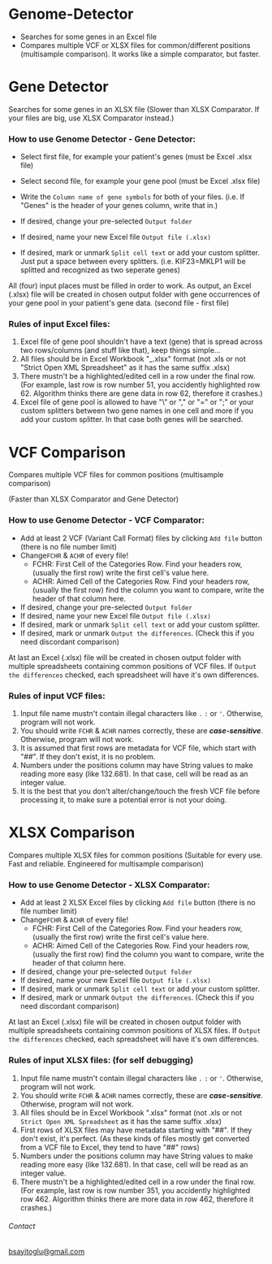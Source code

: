 # Genome-Detector
* Searches for some genes in an Excel file
* Compares multiple VCF or XLSX files for common/different positions (multisample comparison). It works like a simple comparator, but faster.

# Gene Detector
Searches for some genes in an XLSX file
(Slower than XLSX Comparator. If your files are big, use XLSX Comparator instead.)

### How to use Genome Detector - Gene Detector:
* Select first file, for example your patient's genes   (must be Excel .xlsx file)
* Select second file, for example your gene pool        (must be Excel .xlsx file)
* Write the `Column name of gene symbols` for both of your files. (i.e. If "Genes" is the header of your genes column, write that in.)

* If desired, change your pre-selected `Output folder`
* If desired, name your new Excel file `Output file (.xlsx)`
* If desired, mark or unmark `Split cell text` or add your custom splitter. Just put a space between every splitters. (i.e. KIF23=MKLP1 will be splitted and recognized as two seperate genes)

All (four) input places must be filled in order to work.
As output, an Excel (.xlsx) file will be created in chosen output folder with gene occurrences of your gene pool in your patient's gene data. (second file - first file)

### Rules of input Excel files:
1. Excel file of gene pool shouldn't have a text (gene) that is spread across two rows/columns (and stuff like that), keep things simple...
2. All files should be in Excel Workbook "_.xlsx" format (not .xls or not "Strict Open XML Spreadsheet" as it has the same suffix .xlsx)
3. There mustn't be a highlighted/edited cell in a row under the final row. (For example, last row is row number 51, you accidently highlighted row 62. Algorithm thinks there are gene data in row 62, therefore it crashes.)
4. Excel file of gene pool is allowed to have "\\" or "," or "=" or ";" or your custom splitters between two gene names in one cell and more if you add your custom splitter. In that case both genes will be searched.

# VCF Comparison
Compares multiple VCF files for common positions (multisample comparison)

(Faster than XLSX Comparator and Gene Detector)

### How to use Genome Detector - VCF Comparator:
* Add at least 2 VCF (Variant Call Format) files by clicking `Add file` button (there is no file number limit)
* Change`FCHR` & `ACHR` of every file!
  - FCHR: First Cell of the Categories Row. Find your headers row, (usually the first row) write the first cell's value here.
  - ACHR: Aimed Cell of the Categories Row. Find your headers row, (usually the first row) find the column you want to compare, write the header of that column here.
* If desired, change your pre-selected `Output folder`
* If desired, name your new Excel file `Output file (.xlsx)`
* If desired, mark or unmark `Split cell text` or add your custom splitter.
* If desired, mark or unmark `Output the differences`. (Check this if you need discordant comparison)

At last an Excel (.xlsx) file will be created in chosen output folder with multiple spreadsheets containing common positions of VCF files. If `Output the differences` checked, each spreadsheet will have it's own differences.

### Rules of input VCF files:
1. Input file name mustn't contain illegal characters like `.` `:` or `'`.              Otherwise, program will not work.
2. You should write `FCHR` & `ACHR` names correctly, these are **_case-sensitive_**.    Otherwise, program will not work.
3. It is assumed that first rows are metadata for VCF file, which start with "##". If they don't exist, it is no problem.
4. Numbers under the positions column may have String values to make reading more easy (like 132.681). In that case, cell will be read as an integer value.
5. It is the best that you don't alter/change/touch the fresh VCF file before processing it, to make sure a potential error is not your doing.

# XLSX Comparison
Compares multiple XLSX files for common positions (Suitable for every use. Fast and reliable. Engineered for multisample comparison)

### How to use Genome Detector - XLSX Comparator:
* Add at least 2 XLSX Excel files by clicking `Add file` button (there is no file number limit)
* Change`FCHR` & `ACHR` of every file!
  - FCHR: First Cell of the Categories Row. Find your headers row, (usually the first row) write the first cell's value here.
  - ACHR: Aimed Cell of the Categories Row. Find your headers row, (usually the first row) find the column you want to compare, write the header of that column here.
* If desired, change your pre-selected `Output folder`
* If desired, name your new Excel file `Output file (.xlsx)`
* If desired, mark or unmark `Split cell text` or add your custom splitter.
* If desired, mark or unmark `Output the differences`. (Check this if you need discordant comparison)

At last an Excel (.xlsx) file will be created in chosen output folder with multiple spreadsheets containing common positions of XLSX files. If `Output the differences` checked, each spreadsheet will have it's own differences.

### Rules of input XLSX files: (for self debugging)
1. Input file name mustn't contain illegal characters like `.` `:` or `'`.              Otherwise, program will not work.
2. You should write `FCHR` & `ACHR` names correctly, these are **_case-sensitive_**.    Otherwise, program will not work.
3. All files should be in Excel Workbook ".xlsx" format (not .xls or not `Strict Open XML Spreadsheet` as it has the same suffix .xlsx)
4. First rows of XLSX files may have metadata starting with "##". If they don't exist, it's perfect. (As these kinds of files mostly get converted from a VCF file to Excel, they tend to have "##" rows)
5. Numbers under the positions column may have String values to make reading more easy (like 132.681). In that case, cell will be read as an integer value.
6. There mustn't be a highlighted/edited cell in a row under the final row. (For example, last row is row number 351, you accidently highlighted row 462. Algorithm thinks there are more data in row 462, therefore it crashes.)

###### Contact
bsayitoglu@gmail.com
